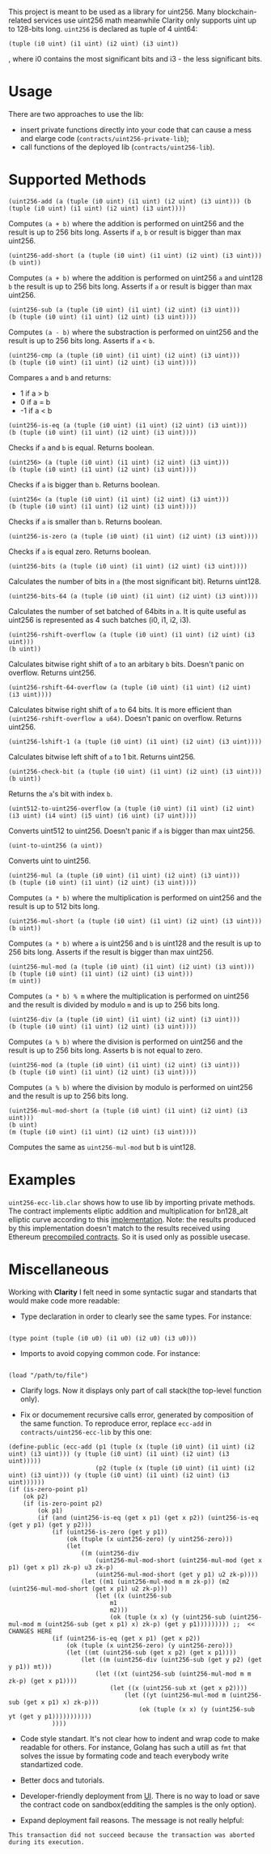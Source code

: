 This project is meant to be used as a library for uint256.
Many blockchain-related services use uint256 math meanwhile Clarity only supports uint up to 128-bits long.
`uint256` is declared as tuple of 4 uint64:

```
(tuple (i0 uint) (i1 uint) (i2 uint) (i3 uint))
```

, where i0 contains the most significant bits and i3 - the less significant bits.

# Usage

There are two approaches to use the lib:

- insert private functions directly into your code that can cause a mess and elarge code (`contracts/uint256-private-lib`);
- call functions of the deployed lib (`contracts/uint256-lib`).

# Supported Methods

```
(uint256-add (a (tuple (i0 uint) (i1 uint) (i2 uint) (i3 uint))) (b (tuple (i0 uint) (i1 uint) (i2 uint) (i3 uint))))
```

Computes `(a + b)` where the addition is performed on uint256 and the result is up to 256 bits long. Asserts if `a`, `b` or result is bigger than max uint256.

```
(uint256-add-short (a (tuple (i0 uint) (i1 uint) (i2 uint) (i3 uint)))
(b uint))
```

Computes `(a + b)` where the addition is performed on uint256 `a` and uint128 `b` the result is up to 256 bits long. Asserts if `a` or result is bigger than max uint256.

```
(uint256-sub (a (tuple (i0 uint) (i1 uint) (i2 uint) (i3 uint)))
(b (tuple (i0 uint) (i1 uint) (i2 uint) (i3 uint))))
```

Computes `(a - b)` where the substraction is performed on uint256 and the result is up to 256 bits long. Asserts if `a` < `b`.

```
(uint256-cmp (a (tuple (i0 uint) (i1 uint) (i2 uint) (i3 uint)))
(b (tuple (i0 uint) (i1 uint) (i2 uint) (i3 uint))))
```

Compares `a` and `b` and returns:

- 1 if a > b
- 0 if a = b
- -1 if a < b

```
(uint256-is-eq (a (tuple (i0 uint) (i1 uint) (i2 uint) (i3 uint)))
(b (tuple (i0 uint) (i1 uint) (i2 uint) (i3 uint))))
```

Checks if `a` and `b` is equal. Returns boolean.

```
(uint256> (a (tuple (i0 uint) (i1 uint) (i2 uint) (i3 uint)))
(b (tuple (i0 uint) (i1 uint) (i2 uint) (i3 uint))))
```

Checks if `a` is bigger than `b`. Returns boolean.

```
(uint256< (a (tuple (i0 uint) (i1 uint) (i2 uint) (i3 uint)))
(b (tuple (i0 uint) (i1 uint) (i2 uint) (i3 uint))))
```

Checks if `a` is smaller than `b`. Returns boolean.

```
(uint256-is-zero (a (tuple (i0 uint) (i1 uint) (i2 uint) (i3 uint))))
```

Checks if `a` is equal zero. Returns boolean.

```
(uint256-bits (a (tuple (i0 uint) (i1 uint) (i2 uint) (i3 uint))))
```

Calculates the number of bits in `a` (the most significant bit). Returns uint128.

```
(uint256-bits-64 (a (tuple (i0 uint) (i1 uint) (i2 uint) (i3 uint))))
```

Calculates the number of set batched of 64bits in `a`. It is quite useful as uint256 is represented as 4 such batches (i0, i1, i2, i3).

```
(uint256-rshift-overflow (a (tuple (i0 uint) (i1 uint) (i2 uint) (i3 uint)))
(b uint))
```

Calculates bitwise right shift of `a` to an arbitary `b` bits. Doesn't panic on overflow. Returns uint256.

```
(uint256-rshift-64-overflow (a (tuple (i0 uint) (i1 uint) (i2 uint) (i3 uint))))
```

Calculates bitwise right shift of `a` to 64 bits. It is more efficient than `(uint256-rshift-overflow a u64)`. Doesn't panic on overflow. Returns uint256.

```
(uint256-lshift-1 (a (tuple (i0 uint) (i1 uint) (i2 uint) (i3 uint))))
```

Calculates bitwise left shift of `a` to 1 bit. Returns uint256.

```
(uint256-check-bit (a (tuple (i0 uint) (i1 uint) (i2 uint) (i3 uint))) (b uint))
```

Returns the `a`'s bit with index `b`.

```
(uint512-to-uint256-overflow (a (tuple (i0 uint) (i1 uint) (i2 uint) (i3 uint) (i4 uint) (i5 uint) (i6 uint) (i7 uint))))
```

Converts uint512 to uint256. Doesn't panic if `a` is bigger than max uint256.

```
(uint-to-uint256 (a uint))
```

Converts uint to uint256.

```
(uint256-mul (a (tuple (i0 uint) (i1 uint) (i2 uint) (i3 uint)))
(b (tuple (i0 uint) (i1 uint) (i2 uint) (i3 uint))))
```

Computes `(a * b)` where the multiplication is performed on uint256 and the result is up to 512 bits long.

```
(uint256-mul-short (a (tuple (i0 uint) (i1 uint) (i2 uint) (i3 uint)))
(b uint))
```

Computes `(a * b)` where `a` is uint256 and `b` is uint128 and the result is up to 256 bits long. Asserts if the result is bigger than max uint256.

```
(uint256-mul-mod (a (tuple (i0 uint) (i1 uint) (i2 uint) (i3 uint)))
(b (tuple (i0 uint) (i1 uint) (i2 uint) (i3 uint)))
(m uint))
```

Computes `(a * b) % m` where the multiplication is performed on uint256 and the result is divided by modulo `m` and is up to 256 bits long.

```
(uint256-div (a (tuple (i0 uint) (i1 uint) (i2 uint) (i3 uint)))
(b (tuple (i0 uint) (i1 uint) (i2 uint) (i3 uint))))
```

Computes `(a % b)` where the division is performed on uint256 and the result is up to 256 bits long. Asserts b is not equal to zero.

```
(uint256-mod (a (tuple (i0 uint) (i1 uint) (i2 uint) (i3 uint)))
(b (tuple (i0 uint) (i1 uint) (i2 uint) (i3 uint))))
```

Computes `(a % b)` where the division by modulo is performed on uint256 and the result is up to 256 bits long.

```
(uint256-mul-mod-short (a (tuple (i0 uint) (i1 uint) (i2 uint) (i3 uint)))
(b uint)
(m (tuple (i0 uint) (i1 uint) (i2 uint) (i3 uint))))
```

Computes the same as `uint256-mul-mod` but b is uint128.

# Examples

`uint256-ecc-lib.clar` shows how to use lib by importing private methods. The contract implements eliptic addition and multiplication for bn128_alt elliptic curve according to this [implementation](https://github.com/ethereum/py_pairing/blob/master/py_ecc/bn128/bn128_curve.py). Note: the results produced by this implementation doesn't match to the results received using Ethereum [precompiled contracts](https://docs.klaytn.com/smart-contract/precompiled-contracts). So it is used only as possible usecase.

# Miscellaneous

Working with **Clarity** I felt need in some syntactic sugar and standarts that would make code more readable:

- Type declaration in order to clearly see the same types. For instance:

```

(type point (tuple (i0 u0) (i1 u0) (i2 u0) (i3 u0)))

```

- Imports to avoid copying common code. For instance:

```

(load "/path/to/file")

```

- Clarify logs. Now it displays only part of call stack(the top-level function only).

- Fix or documement recursive calls error, generated by composition of the same function. To reproduce error, replace `ecc-add` in `contracts/uint256-ecc-lib` by this one:

```
(define-public (ecc-add (p1 (tuple (x (tuple (i0 uint) (i1 uint) (i2 uint) (i3 uint))) (y (tuple (i0 uint) (i1 uint) (i2 uint) (i3 uint)))))
                        (p2 (tuple (x (tuple (i0 uint) (i1 uint) (i2 uint) (i3 uint))) (y (tuple (i0 uint) (i1 uint) (i2 uint) (i3 uint))))))
(if (is-zero-point p1)
    (ok p2)
    (if (is-zero-point p2)
        (ok p1)
        (if (and (uint256-is-eq (get x p1) (get x p2)) (uint256-is-eq (get y p1) (get y p2)))
            (if (uint256-is-zero (get y p1))
                (ok (tuple (x uint256-zero) (y uint256-zero)))
                (let
                    ((m (uint256-div
                        (uint256-mul-mod-short (uint256-mul-mod (get x p1) (get x p1) zk-p) u3 zk-p)
                        (uint256-mul-mod-short (get y p1) u2 zk-p))))
                    (let ((m1 (uint256-mul-mod m m zk-p)) (m2 (uint256-mul-mod-short (get x p1) u2 zk-p)))
                        (let ((x (uint256-sub
                            m1
                            m2)))
                            (ok (tuple (x x) (y (uint256-sub (uint256-mul-mod m (uint256-sub (get x p1) x) zk-p) (get y p1))))))))) ;;  << CHANGES HERE
            (if (uint256-is-eq (get x p1) (get x p2))
                (ok (tuple (x uint256-zero) (y uint256-zero)))
                (let ((mt (uint256-sub (get x p2) (get x p1))))
                    (let ((m (uint256-div (uint256-sub (get y p2) (get y p1)) mt)))
                        (let ((xt (uint256-sub (uint256-mul-mod m m zk-p) (get x p1))))
                            (let ((x (uint256-sub xt (get x p2))))
                                (let ((yt (uint256-mul-mod m (uint256-sub (get x p1) x) zk-p)))
                                    (ok (tuple (x x) (y (uint256-sub yt (get y p1)))))))))))
            ))))
```

- Code style standart. It's not clear how to indent and wrap code to make readable for others. For instance, Golang has such a utill as `fmt` that solves the issue by formating code and teach everybody write standartized code.

- Better docs and tutorials.

- Developer-friendly deployment from [UI](https://testnet-explorer.blockstack.org/sandbox). There is no way to load or save the contract code on sandbox(edditing the samples is the only option).

- Expand deployment fail reasons. The message is not really helpful:

```
This transaction did not succeed because the transaction was aborted during its execution.
```
